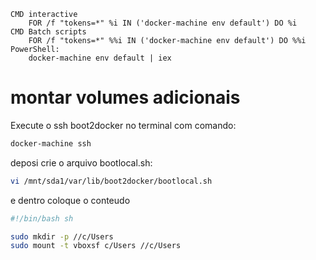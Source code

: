 
    CMD interactive
        FOR /f "tokens=*" %i IN ('docker-machine env default') DO %i
    CMD Batch scripts
        FOR /f "tokens=*" %%i IN ('docker-machine env default') DO %%i
    PowerShell:
        docker-machine env default | iex
    

# montar volumes adicionais

Execute o ssh boot2docker no terminal com comando:

```bash
docker-machine ssh
```

deposi crie o arquivo bootlocal.sh:

```bash
vi /mnt/sda1/var/lib/boot2docker/bootlocal.sh
```

e dentro coloque o conteudo

```sh
#!/bin/bash sh

sudo mkdir -p //c/Users
sudo mount -t vboxsf c/Users //c/Users
```
